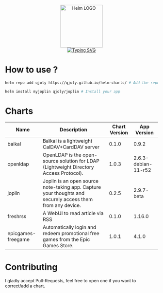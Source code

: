 <p align="center">
    <img src="https://helm.sh/img/helm.svg" width="140px" alt="Helm LOGO"/>
    <br>
    <a href="https://qjoly.github.io/helm-charts"><img src="https://readme-typing-svg.herokuapp.com?font=Fira+Code&pause=1000&color=0F1689&background=FFFFFF00&center=true&vCenter=true&width=435&lines=QJOLY’s+Chart+Repository;qjoly.github.io%2Fhelm-charts;+Feel+free+to+contribute" alt="Typing SVG" /></a>
</p>

# How to use ? 

```bash
helm repo add qjoly https://qjoly.github.io/helm-charts/ # Add the repo to your helm
```
```bash
helm install myjoplin qjoly/joplin # Install your app
```

# Charts

| Name  | Description | Chart Version | App Version |
|-------|-------------|---------------|-------------|
| baikal | Baïkal is a lightweight CalDAV+CardDAV server | 0.1.0 | 0.9.2 |
| openldap | OpenLDAP is the open-source solution for LDAP (Lightweight Directory Access Protocol). | 1.0.3 | 2.6.3-debian-11-r52 |
| joplin | Joplin is an open source note-taking app. Capture your thoughts and securely access them from any device. | 0.2.5 | 2.9.7-beta |
| freshrss | A WebUI to read article via RSS | 0.1.0 | 1.16.0 |
| epicgames-freegame | Automatically login and redeem promotional free games from the Epic Games Store. | 1.0.1 | 4.1.0 |


# Contributing 

I gladly accept Pull-Requests, feel free to open one if you want to correct/add a chart. 
